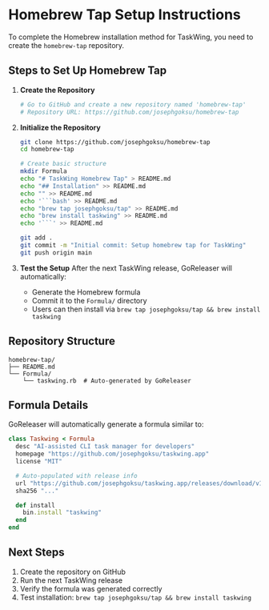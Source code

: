# Homebrew Tap Setup Instructions

To complete the Homebrew installation method for TaskWing, you need to create the `homebrew-tap` repository.

## Steps to Set Up Homebrew Tap

1. **Create the Repository**

   ```bash
   # Go to GitHub and create a new repository named 'homebrew-tap'
   # Repository URL: https://github.com/josephgoksu/homebrew-tap
   ```

2. **Initialize the Repository**

   ````bash
   git clone https://github.com/josephgoksu/homebrew-tap
   cd homebrew-tap

   # Create basic structure
   mkdir Formula
   echo "# TaskWing Homebrew Tap" > README.md
   echo "## Installation" >> README.md
   echo "" >> README.md
   echo '```bash' >> README.md
   echo "brew tap josephgoksu/tap" >> README.md
   echo "brew install taskwing" >> README.md
   echo '```' >> README.md

   git add .
   git commit -m "Initial commit: Setup homebrew tap for TaskWing"
   git push origin main
   ````

3. **Test the Setup**
   After the next TaskWing release, GoReleaser will automatically:
   - Generate the Homebrew formula
   - Commit it to the `Formula/` directory
   - Users can then install via `brew tap josephgoksu/tap && brew install taskwing`

## Repository Structure

```
homebrew-tap/
├── README.md
└── Formula/
    └── taskwing.rb  # Auto-generated by GoReleaser
```

## Formula Details

GoReleaser will automatically generate a formula similar to:

```ruby
class Taskwing < Formula
  desc "AI-assisted CLI task manager for developers"
  homepage "https://github.com/josephgoksu/taskwing.app"
  license "MIT"

  # Auto-populated with release info
  url "https://github.com/josephgoksu/taskwing.app/releases/download/v1.0.0/taskwing.app_Darwin_arm64.tar.gz"
  sha256 "..."

  def install
    bin.install "taskwing"
  end
end
```

## Next Steps

1. Create the repository on GitHub
2. Run the next TaskWing release
3. Verify the formula was generated correctly
4. Test installation: `brew tap josephgoksu/tap && brew install taskwing`
